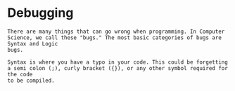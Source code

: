 # Debugging

    There are many things that can go wrong when programming. In Computer Science, we call these "bugs." The most basic categories of bugs are Syntax and Logic
    bugs. 

    Syntax is where you have a typo in your code. This could be forgetting a semi colon (;), curly bracket ({}), or any other symbol required for the code
    to be compiled. 

    
